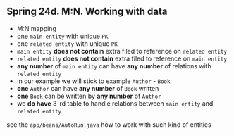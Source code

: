 ## Spring 24d. M:N. Working with data 

- M:N mapping
- one `main entity` with unique `PK`
- one `related entity` with unique `PK`
- `main entity` **does not contain** extra filed to reference on `related entity`
- `related entity` **does not contain** extra filed to reference on `main entity`
- **any number** of `main entity` can have **any number** of relations with `related entity`
- in our example we will stick to example `Author` - `Book`
- **one** `Author` can have **any number** of `Book` written
- **one** `Book` can be written by **any number** of `Author`
- we **do have** 3-rd table to handle relations between `main entity` and `related entity`

see the `app/beans/AutoRun.java` how to work with such kind of entities
